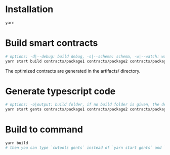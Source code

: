 # Installation

```bash
yarn
```

# Build smart contracts

```bash
# options: -d|--debug: build debug, -s|--schema: schema, -w|--watch: watch mode, -o|--output: build folder
yarn start build contracts/package1 contracts/package2 contracts/package3 [-o build_folder] [-d] [-s] [-w]
```

The optimized contracts are generated in the artifacts/ directory.

# Generate typescript code

```bash
# options: -o|output: build folder, if no build folder is given, the default output is current directory
yarn start gents contracts/package1 contracts/package2 contracts/package3 [-o build_folder] [--react-query]

```

# Build to command

```bash
yarn build
# then you can type `cwtools gents` instead of `yarn start gents` and `cwtools build` instead of `yarn start build`
```
